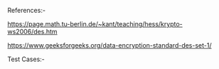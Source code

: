 References:- 


https://page.math.tu-berlin.de/~kant/teaching/hess/krypto-ws2006/des.htm

https://www.geeksforgeeks.org/data-encryption-standard-des-set-1/


Test Cases:- 
